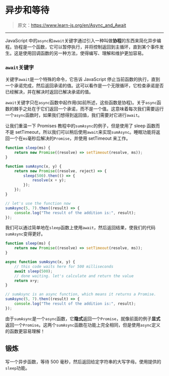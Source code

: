 # 异步和等待

> 原文：<https://www.learn-js.org/en/Async_and_Await>

* * *

JavaScript 中的`async`和`await`关键字通过引入一种叫做**协程**的东西来简化异步编程。协程是一个函数，它可以暂停执行，并将控制返回到主循环，直到某个事件发生。这是使用回调函数的另一种方法，使得编写、理解和维护更加容易。

### `await`关键字

关键字`await`是一个特殊的命令，它告诉 JavaScript 停止当前函数的执行，直到一个承诺完成，然后返回承诺的值。这可以看作是一个无限循环，它检查承诺是否已经解决，并在解决时返回已解决承诺的值。

`await`关键字只在`async`函数中起作用(如前所述，这些函数是协程)。关于`async`函数的棘手之处在于它们返回一个承诺，而不是一个值。这意味着每次我们需要运行一个`async`函数时，如果我们想得到返回值，我们需要对它进行`await`。

让我们重温一下 Promises 教程中的`sumAsync`的例子，但是使用了 sleep 函数而不是 setTimeout，所以我们可以稍后使用`await`来实现`sumAsync`。睡眠功能将返回一个在`ms`毫秒后解决的`Promise`，并使用 setTimeout 来工作。

```js
function sleep(ms) {
    return new Promise((resolve) => setTimeout(resolve, ms));
}

function sumAsync(x, y) {
    return new Promise((resolve, reject) => {
        sleep(500).then(() => {
            resolve(x + y);
        });
    });
}

// let's use the function now
sumAsync(5, 7).then((result) => {
    console.log("The result of the addition is:", result);
}); 
```

我们可以通过简单地在`sleep`函数上使用`await`，然后返回结果，使我们的代码`sumAsync`变得更好。

```js
function sleep(ms) {
    return new Promise((resolve) => setTimeout(resolve, ms));
}

async function sumAsync(x, y) {
    // this code waits here for 500 milliseconds
    await sleep(500);
    // done waiting. let's calculate and return the value
    return x+y;
}

// sumAsync is an async function, which means it returns a Promise.
sumAsync(5, 7).then((result) => {
    console.log("The result of the addition is:", result);
}); 
```

由于`sumAsync`是一个`async`函数，它**隐式**返回一个`Promise`，就像前面的例子**显式**返回一个`Promise`。这两个`sumAsync`函数在功能上完全相同，但是使用`async`定义的函数更容易理解！

## 锻炼

写一个异步函数，等待 500 毫秒，然后返回给定字符串的大写字母。使用提供的`sleep`功能。